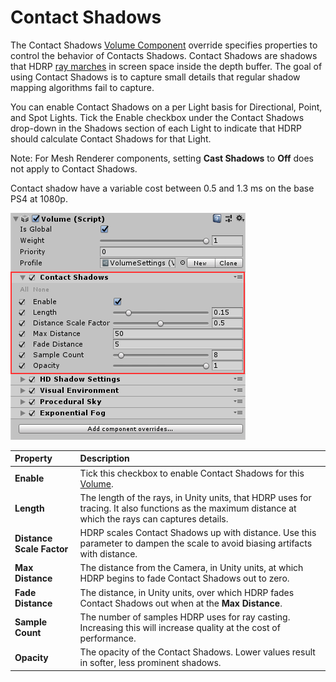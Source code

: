 # Contact Shadows
The Contact Shadows [Volume Component](Volume-Components.html) override specifies properties to control the behavior of Contacts Shadows. Contact Shadows are shadows that HDRP [ray marches](Glossary.html#RayMarching) in screen space inside the depth buffer. The goal of using Contact Shadows is to capture small details that regular shadow mapping algorithms fail to capture.

You can enable Contact Shadows on a per Light basis for Directional, Point, and Spot Lights. Tick the Enable checkbox under the Contact Shadows drop-down in the Shadows section of each Light to indicate that HDRP should calculate Contact Shadows for that Light.

Note: For Mesh Renderer components, setting __Cast Shadows__ to __Off__ does not apply to Contact Shadows.

Contact shadow have a variable cost between 0.5 and 1.3 ms on the base PS4 at 1080p.

![](Images/ContactShadows1.png)

| Property                  | Description                                                    |
| :------------------------ | :----------------------------------------------------------- |
| __Enable__                | Tick this checkbox to enable Contact Shadows for this [Volume](Volumes.html).                                   |
| __Length__                | The length of the rays, in Unity units, that HDRP uses for tracing. It also functions as the maximum distance at which the rays can captures details. |
| __Distance Scale Factor__ | HDRP scales Contact Shadows up with distance. Use this parameter to dampen the scale to avoid biasing artifacts with distance.|
| __Max Distance__          | The distance from the Camera, in Unity units, at which HDRP begins to fade Contact Shadows out to zero. |
| __Fade Distance__         | The distance, in Unity units, over which HDRP fades Contact Shadows out when at the __Max Distance__. |
| __Sample Count__          | The number of samples HDRP uses for ray casting. Increasing this will increase quality at the cost of performance. |
| __Opacity__ |   The opacity of the Contact Shadows. Lower values result in softer, less prominent shadows.   |
